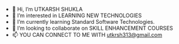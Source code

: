 - 👋 Hi, I’m UTKARSH SHUKLA
- 👀 I’m interested in LEARNING NEW TECHNOLOGIES
- 🌱 I’m currently learning Standard Software Technologies.
- 💞️ I’m looking to collaborate on SKILL ENHANCEMENT COURSES 
- 📫 YOU CAN CONNECT TO ME WITH utkrsh313@gmail.com

<!---
utkrsh-shukla/utkrsh-shukla is a ✨ special ✨ repository because its `README.md` (this file) appears on your GitHub profile.
You can click the Preview link to take a look at your changes.
--->
